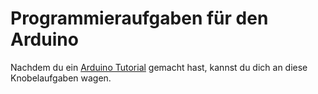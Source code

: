 Programmieraufgaben für den Arduino
===================================

Nachdem du ein [Arduino Tutorial](http://starthardware.org/) gemacht hast, kannst du dich an diese Knobelaufgaben wagen.


